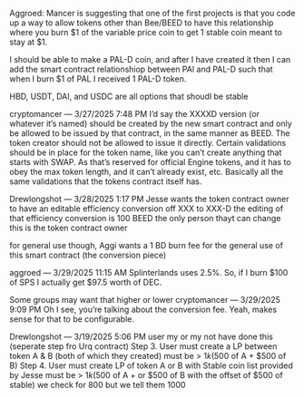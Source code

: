 Aggroed: Mancer is suggesting that one of the first projects is that you code up a way to allow tokens other than Bee/BEED to have this relationship where you burn $1 of the variable price coin to get 1 stable coin meant to stay at $1.

I should be able to make a PAL-D coin, and after I have created it then I can add the smart contract relationshiop between PAl and PAL-D such that when I burn $1 of PAL I received 1 PAL-D token. 


HBD, USDT, DAI, and USDC are all options that shoudl be stable


cryptomancer — 3/27/2025 7:48 PM
I’d say the XXXXD version (or whatever it’s named) should be created by the new smart contract and only be allowed to be issued by that contract, in the same manner as BEED.  The token creator should not be allowed to issue it directly.
Certain validations should be in place for the token name, like you can’t create anything that starts with SWAP. As that’s reserved for official Engine tokens, and it has to obey the max token length, and it can’t already exist, etc.
Basically all the same validations that the tokens contract itself has.




Drewlongshot — 3/28/2025 1:17 PM
Jesse wants the token contract owner to have an editable efficiency conversion off XXX to XXX-D 
the editing of that efficiency conversion is 100 BEED the only person thayt can change this is the token contract owner 

for general use though, Aggi wants a 1 BD burn fee for the general use of this smart contract (the conversion piece) 


aggroed — 3/29/2025 11:15 AM
Splinterlands uses 2.5%.  So, if I burn $100 of SPS I actually get $97.5 worth of DEC.

Some groups may want that higher or lower
cryptomancer — 3/29/2025 9:09 PM
Oh I see, you’re talking about the conversion fee.  Yeah, makes sense for that to be configurable.


Drewlongshot — 3/19/2025 5:06 PM
user my or my not have done this (seperate step fro Urq contract) 
Step 3. User must create a LP between token A & B (both of which they created) must be > $1k ($500 of A + $500 of B) 
Step 4. User must create LP of token A or B with Stable coin list provided by Jesse must be > $1k ($500 of A + or $500 of B with the offset of $500 of stable) 
we check for 800 but we tell them 1000